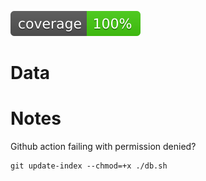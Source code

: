 ![coverage](https://github.com/kiyote/Data/blob/badges/.badges/main/coverage.svg?raw=true)

# Data



# Notes

Github action failing with permission denied?
```
git update-index --chmod=+x ./db.sh
```

